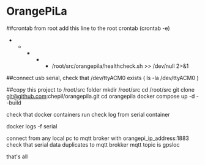 # OrangePiLa

##crontab from root
add this line to the root crontab (crontab -e)
* * * * * /root/src/orangepila/healthcheck.sh >> /dev/null 2>&1

##connect usb serial, check that /dev/ttyACM0 exists ( ls -la /dev/ttyACM0 )

##copy this project to /root/src folder
mkdir /root/src
cd /root/src
git clone git@github.com:chepil/orangepila.git
cd orangepila
docker compose up -d --build

check that docker containers run
check log from serial container

docker logs -f serial

connect from any local pc to mqtt broker with orangepi_ip_address:1883
check that serial data duplicates to mqtt brokker
mqtt topic is gpsloc

that's all

